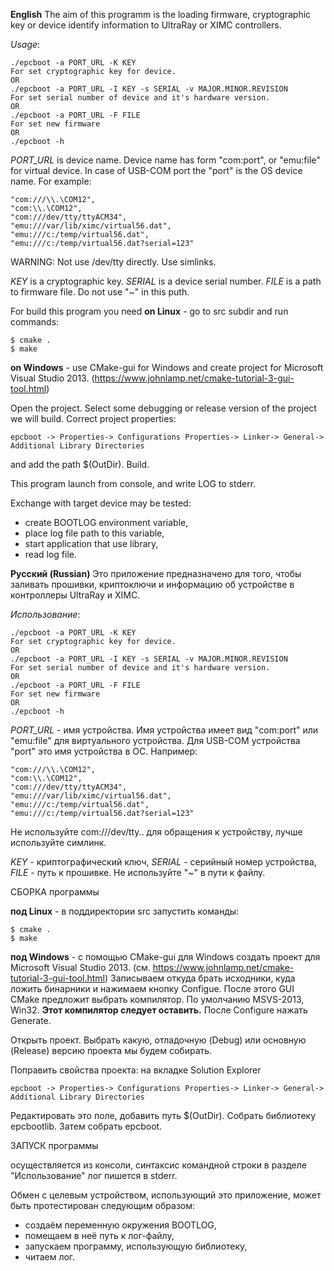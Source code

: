 ﻿**English**
The aim of this programm is the loading firmware, cryptographic key or device identify information to UltraRay or XIMC controllers.

*Usage*: 

    ./epcboot -a PORT_URL -K KEY
    For set cryptographic key for device.
    OR
    ./epcboot -a PORT_URL -I KEY -s SERIAL -v MAJOR.MINOR.REVISION
    For set serial number of device and it's hardware version.
    OR
    ./epcboot -a PORT_URL -F FILE
    For set new firmware
    OR
    ./epcboot -h


*PORT_URL* is device name.
Device name has form "com:port", or "emu:file" for virtual device.
In case of USB-COM port the "port" is the OS device name.
For example:

    "com:///\\.\COM12",
    "com:\\.\COM12",
    "com:///dev/tty/ttyACM34",
    "emu:///var/lib/ximc/virtual56.dat",
    "emu:///c:/temp/virtual56.dat",
    "emu:///c:/temp/virtual56.dat?serial=123"
WARNING: Not use /dev/tty directly. Use simlinks.

*KEY* is a cryptographic key.
*SERIAL* is a device serial number.
*FILE* is a path to firmware file. Do not use "~" in this puth.

For build this program you need 
**on Linux** - go to src subdir and run commands:

    $ cmake .
    $ make
    
**on Windows** - use CMake-gui for Windows and create project for Microsoft Visual Studio 2013.
(https://www.johnlamp.net/cmake-tutorial-3-gui-tool.html)

Open the project. Select some debugging or release version of the project we will build.
Correct project properties:

`epcboot -> Properties-> Configurations Properties-> Linker-> General-> Additional Library Directories`

and add the path $(OutDir).
Build. 

This program launch from console, and write LOG to stderr.

Exchange with target device may be tested:
- create BOOTLOG environment variable,
- place log file path to this variable,
- start application that use library,
- read log file.

**Русский (Russian)**
Это приложение предназначено для того, чтобы заливать прошивки, криптоключи и информацию об устройстве в контроллеры UltraRay и XIMC.

*Использование*: 

    ./epcboot -a PORT_URL -K KEY
    For set cryptographic key for device.
    OR
    ./epcboot -a PORT_URL -I KEY -s SERIAL -v MAJOR.MINOR.REVISION
    For set serial number of device and it's hardware version.
    OR
    ./epcboot -a PORT_URL -F FILE
    For set new firmware
    OR
    ./epcboot -h


*PORT_URL* - имя устройства.
Имя устройства имеет вид "com:port" или "emu:file" для виртуального устройства.
Для USB-COM устройства "port" это имя устройства в ОС.
Например:

    "com:///\\.\COM12",
    "com:\\.\COM12",
    "com:///dev/tty/ttyACM34",
    "emu:///var/lib/ximc/virtual56.dat",
    "emu:///c:/temp/virtual56.dat",
    "emu:///c:/temp/virtual56.dat?serial=123"
Не используйте com:///dev/tty.. для обращения к устройству, лучше используйте симлинк.

*KEY* - криптографический ключ,
*SERIAL* - серийный номер устройства,
*FILE* - путь к прошивке. Не используйте "~" в пути к файлу.

СБОРКА программы 

**под Linux** - в поддиректории src запустить команды:

    $ cmake .
    $ make
    
**под Windows** - с помощью CMake-gui для Windows создать проект для Microsoft Visual Studio 2013. 
(см. https://www.johnlamp.net/cmake-tutorial-3-gui-tool.html)
Записываем откуда брать исходники, куда ложить бинарники и нажимаем кнопку Configue.
После этого GUI CMake предложит выбрать компилятор. По умолчанию MSVS-2013, Win32.
**Этот компилятор следует оставить.**
После Configure нажать Generate.

Открыть проект. Выбрать какую, отладочную (Debug) или основную (Release) версию проекта мы будем собирать.

Поправить свойства проекта: на вкладке Solution Explorer

`epcboot -> Properties-> Configurations Properties-> Linker-> General-> Additional Library Directories`

Редактировать это поле, добавить путь $(OutDir). 
Собрать библиотеку epcbootlib.
Затем собрать epcboot.

ЗАПУСК программы 

осуществляется из консоли, синтаксис командной строки в разделе "Использование" лог пишется в stderr.

Обмен с целевым устройством, использующий это приложение, может быть протестирован следующим образом:
- создаём переменную окружения BOOTLOG,
- помещаем в неё путь к лог-файлу,
- запускаем программу, использующую библиотеку,
- читаем лог.



